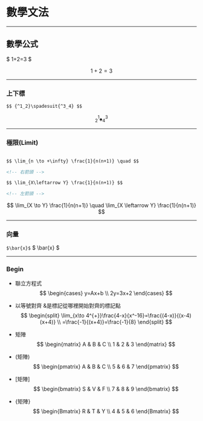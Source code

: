 # 數學文法

---

## 數學公式

$ 1+2=3 $
<!-- 小公式 -->

$$ 1+2=3 $$
<!-- 獨立公式 -->

---

### 上下標

```markdown
$$ {^1_2}\spadesuit{^3_4} $$ 
```

$$ {^1_2}\spadesuit{^3_4} $$

---

### 極限(Limit)

```markdown

$$ \lim_{n \to +\infty} \frac{1}{n(n+1)} \quad $$

<!-- 右箭頭 -->

$$ \lim_{X\leftarrow Y} \frac{1}{n(n+1)} $$ 

<!-- 左箭頭 -->

```

$$
\lim_{X \to Y} \frac{1}{n(n+1)} \quad
\lim_{X \leftarrow Y} \frac{1}{n(n+1)}
$$

---

### 向量

`$\bar{x}$`
$ \bar{x} $

---

### Begin

* 聯立方程式
$$
\begin{cases}
    y=Ax+b \\
    2y=3x+2
\end{cases}
$$

* 以等號對齊
&是標記從哪裡開始對齊的標記點
$$
\begin{split}
  \lim_{x\to 4^{+}}\frac{4-x}{x^-16}=\frac{(4-x)}{(x-4)(x+4)} \\
  =\frac{-1}{(x+4)}=\frac{-1}{8}
\end{split}
$$

* 矩陣
$$
\begin{matrix}
    A & B & C \\
    1 & 2 & 3
\end{matrix}
$$
* (矩陣)
$$
\begin{pmatrix}
    A & B & C \\
    5 & 6 & 7
\end{pmatrix}
$$
* [矩陣]
$$ 
\begin{bmatrix}
    S & V & F \\
    7 & 8 & 9
\end{bmatrix}
$$
* {矩陣}
$$
\begin{Bmatrix}
    R & T & Y \\
    4 & 5 & 6
\end{Bmatrix}
$$
